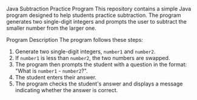 Java Subtraction Practice Program
This repository contains a simple Java program designed to help students practice subtraction. The program generates two single-digit integers and prompts the user to subtract the smaller number from the larger one.

Program Description
The program follows these steps:
1. Generate two single-digit integers, `number1` and `number2`.
2. If `number1` is less than `number2`, the two numbers are swapped.
3. The program then prompts the student with a question in the format: "What is `number1` - `number2`?".
4. The student enters their answer.
5. The program checks the student's answer and displays a message indicating whether the answer is correct.
